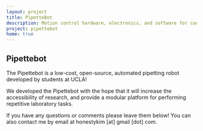 ```yaml
---
layout: project
title: PipetteBot
description: Motion control hardware, electronics, and software for converting an electronic 8-channel pipette into an automated platform capable of programmed filling of multiple 96 well plates
project: pipettebot
home: true
---
```


<h2>Pipettebot</h2>
<p> The Pipettebot is a low-cost, open-source, automated pipetting robot developed by students at UCLA!</p>
<p> We developed the Pipettebot with the hope that it will increase the accessibility of research, and provide a modular platform for performing repetitive laboratory tasks.</p>
<p> If you have any questions or comments please leave them below! You can also contact me by email at honestykim [at] gmail [dot] com.</p>
